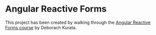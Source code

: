 # Angular Reactive Forms

This project has been created by walking through the [Angular Reactive Forms course](https://app.pluralsight.com/library/courses/angular-2-reactive-forms) by Deborach Kurata.
